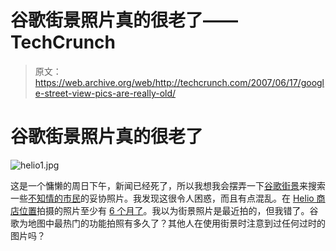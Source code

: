 # 谷歌街景照片真的很老了——TechCrunch

> 原文：<https://web.archive.org/web/http://techcrunch.com/2007/06/17/google-street-view-pics-are-really-old/>

# 谷歌街景照片真的很老了

![helio1.jpg](img/af9f93d95f7479891ad13112b0c11fd5.png)

这是一个慵懒的周日下午，新闻已经死了，所以我想我会摆弄一下[谷歌街景](https://web.archive.org/web/20210120101609/http://crunchgear.com/?s=google+street+view)来搜索一些[不知情的市民](https://web.archive.org/web/20210120101609/http://crunchgear.com/2007/06/07/google-street-view-strikes-again/)的妥协照片。我发现这很令人困惑，而且有点混乱。在 [Helio 商店位置](https://web.archive.org/web/20210120101609/http://crunchgear.com/2007/06/17/nyc-helio-store-opening-next-week/)拍摄的照片至少有 [6 个月了](https://web.archive.org/web/20210120101609/http://crunchgear.com/2007/03/19/nycs-helio-flagship-store-coming-soon/)。我以为街景照片是最近拍的，但我错了。谷歌为地图中最热门的功能拍照有多久了？其他人在使用街景时注意到过任何过时的图片吗？
